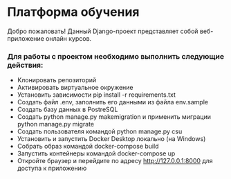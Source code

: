 # Платформа обучения
Добро пожаловать! Данный Django-проект представляет собой веб-приложение онлайн курсов.

### Для работы с проектом необходимо выполнить следующие действия:
- Клонировать репозиторий
- Активировать виртуальное окружение
- Установить зависимости pip install -r requirements.txt
- Создать файл .env, заполнить его данными из файла env.sample
- Создать базу данных в PostreSQL
- Создать python manage.py makemigration и применить миграции python manage.py migrate
- Создать пользователя командой python manage.py csu
- Установить и запустить Docker Desktop локально (на Windows)
- Собрать образ командой docker-compose build
- Запустить контейнеры командой docker-compose up
- Откройте браузер и перейдите по адресу http://127.0.0.1:8000 для доступа к приложению
